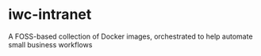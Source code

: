 # iwc-intranet
A FOSS-based collection of Docker images, orchestrated to help automate small business workflows
